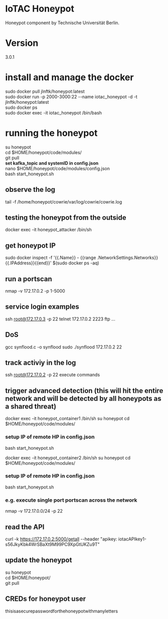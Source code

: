 # IoTAC Honeypot
Honeypot component by Technische Universität Berlin.

# Version
3.0.1

# install and manage the docker
sudo docker pull jlnftk/honeypot:latest \
sudo docker run -p 2000-3000:22 --name iotac_honeypot -d -t jlnftk/honeypot:latest \
sudo docker ps \
sudo docker exec -it iotac_honeypot /bin/bash 

# running the honeypot
su honeypot \
cd $HOME/honeypot/code/modules/ \
git pull \
**set kafka_topic and systemID in config.json**\
nano $HOME/honeypot/code/modules/config.json \
bash start_honeypot.sh 

## observe the log
tail -f /home/honeypot/cowrie/var/log/cowrie/cowrie.log




## testing the honeypot from the outside
docker exec -it honeypot_attacker /bin/sh

## get honeypot IP
sudo docker inspect -f '{{.Name}} - {{range .NetworkSettings.Networks}}{{.IPAddress}}{{end}}' $(sudo docker ps -aq)

## run a portscan
nmap -v 172.17.0.2 -p 1-5000

## service login examples
ssh root@172.17.0.3 -p 22 
telnet 172.17.0.2 2223
ftp ...

## DoS
gcc synflood.c -o synflood
sudo ./synflood 172.17.0.2 22

## track activiy in the log
ssh root@172.17.0.2 -p 22 
execute commands

## trigger advanced detection (this will hit the entire network and will be detected by all honeypots as a shared threat)
docker exec -it honeypot_container1 /bin/sh
su honeypot
cd $HOME/honeypot/code/modules/

### setup IP of remote HP in config.json
bash start_honeypot.sh 

docker exec -it honeypot_container2 /bin/sh
su honeypot
cd $HOME/honeypot/code/modules/
### setup IP of remote HP in config.json
bash start_honeypot.sh 

### e.g. execute single port portscan across the network
nmap -v 172.17.0.0/24 -p 22


## read the API
curl -k https://172.17.0.2:5000/getall --header "apikey: iotacAPIkey1-s56JkyKbk4WrSBaXt9M99PC9XpGtUKZu9T"

## update the honeypot
su honeypot \
cd $HOME/honeypot/ \
git pull

## CREDs for honeypot user
thisisasecurepasswordforthehoneypotwithmanyletters

